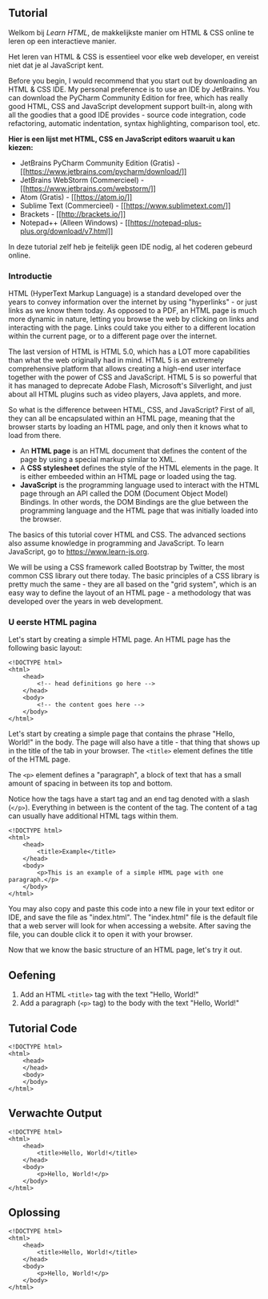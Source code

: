 Tutorial
--------

Welkom bij *Learn HTML*, de makkelijkste manier om HTML & CSS online te leren op een interactieve manier.
    
Het leren van HTML & CSS is essentieel voor elke web developer, en vereist niet dat je al JavaScript kent.
 
Before you begin, I would recommend that you start out by downloading an HTML & CSS IDE. My personal preference
is to use an IDE by JetBrains. You can download the PyCharm Community Edition for free, which has really good HTML, 
CSS and JavaScript development support built-in, along with all the goodies that a good IDE provides - source code
integration, code refactoring, automatic indentation, syntax highlighting, comparison tool, etc. 

**Hier is een lijst met HTML, CSS en JavaScript editors waaruit u kan kiezen:**

* JetBrains PyCharm Community Edition (Gratis) - [[https://www.jetbrains.com/pycharm/download/]]
* JetBrains WebStorm (Commercieel) - [[https://www.jetbrains.com/webstorm/]]
* Atom (Gratis) - [[https://atom.io/]]
* Sublime Text (Commercieel) - [[https://www.sublimetext.com/]]
* Brackets - [[http://brackets.io/]]
* Notepad++ (Alleen Windows) - [[https://notepad-plus-plus.org/download/v7.html]]

In deze tutorial zelf heb je feitelijk geen IDE nodig, al het coderen gebeurd online.

### Introductie

HTML (HyperText Markup Language) is a standard developed over the years to convey information over the internet by 
using "hyperlinks" - or just links as we know them today. As opposed to a PDF, an HTML page is much more dynamic in
nature, letting you browse the web by clicking on links and interacting with the page. Links could take you either
to a different location within the current page, or to a different page over the internet.

The last version of HTML is HTML 5.0, which has a LOT more capabilities than what the web originally had in mind.
HTML 5 is an extremely comprehensive platform that allows creating a high-end user interface together with the power
of CSS and JavaScript. HTML 5 is so powerful that it has managed to deprecate Adobe Flash, Microsoft's Silverlight,
and just about all HTML plugins such as video players, Java applets, and more. 

So what is the difference between HTML, CSS, and JavaScript? First of all, they can all be encapsulated within an 
HTML page, meaning that the browser starts by loading an HTML page, and only then it knows what to load from there.

* An **HTML page** is an HTML document that defines the content of the page by using a special markup similar to XML.
* A **CSS stylesheet** defines the style of the HTML elements in the page. It is either embeeded within an HTML page 
or loaded using the <link> tag.
* **JavaScript** is the programming language used to interact with the HTML page through an API called the DOM 
(Document Object Model) Bindings. In other words, the DOM Bindings are the glue between the programming language and
the HTML page that was initially loaded into the browser.

The basics of this tutorial cover HTML and CSS. The advanced sections also assume knowledge in programming and 
JavaScript. To learn JavaScript, go to https://www.learn-js.org.

We will be using a CSS framework called Bootstrap by Twitter, the most common CSS library out there 
today. The basic principles of a CSS library is pretty much the same - they are all based on the "grid system", 
which is an easy way to define the layout of an HTML page - a methodology that was developed over the years in web 
development.

### U eerste HTML pagina

Let's start by creating a simple HTML page. An HTML page has the following basic layout:

    <!DOCTYPE html>
    <html>
        <head>
            <!-- head definitions go here -->
        </head>
        <body>
            <!-- the content goes here -->
        </body>
    </html>

Let's start by creating a simple page that contains the phrase "Hello, World!" in the body. The page will also have 
a title - that thing that shows up in the title of the tab in your browser. The `<title>` element defines the title
of the HTML page.

The `<p>` element defines a "paragraph", a block of text that has a small amount of spacing in between its top and 
bottom.

Notice how the tags have a start tag and an end tag denoted with a slash (`</p>`). Everything in between is the content
of the tag. The content of a tag can usually have additional HTML tags within them.

    <!DOCTYPE html>
    <html>
        <head>
            <title>Example</title>
        </head>
        <body>
            <p>This is an example of a simple HTML page with one paragraph.</p>
        </body>
    </html>

You may also copy and paste this code into a new file in your text editor or IDE, and save the file as "index.html". The
"index.html" file is the default file that a web server will look for when accessing a website. After saving the file,
you can double click it to open it with your browser.

Now that we know the basic structure of an HTML page, let's try it out. 

Oefening
--------
1. Add an HTML `<title>` tag with the text "Hello, World!"
2. Add a paragraph (`<p>` tag) to the body with the text "Hello, World!"

Tutorial Code
-------------

    <!DOCTYPE html>
    <html>
        <head>
        </head>
        <body>
        </body>
    </html>
    
Verwachte Output
---------------

    <!DOCTYPE html>
    <html>
        <head>
            <title>Hello, World!</title>
        </head>
        <body>
            <p>Hello, World!</p>
        </body>
    </html>
Oplossing
--------

    <!DOCTYPE html>
    <html>
        <head>
            <title>Hello, World!</title>
        </head>
        <body>
            <p>Hello, World!</p>
        </body>
    </html>
